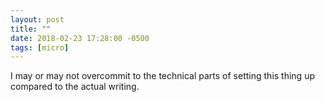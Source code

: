 ```yaml
---
layout: post
title: ""
date: 2018-02-23 17:28:00 -0500
tags: [micro]
---
```

I may or may not overcommit to the technical parts of setting this thing up compared to the actual writing.

